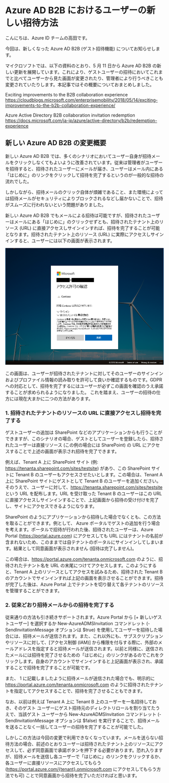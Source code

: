 # Azure AD B2B におけるユーザーの新しい招待方法

こんにちは、Azure ID チームの高田です。

今回は、新しくなった Azure AD B2B (ゲスト招待機能) についてお知らせします。
 
マイクロソフトでは、以下の資料のとおり、5 月 11 日から Azure AD B2B の新しい更新を展開しています。これにより、ゲストユーザーの招待においてこれまでと比べてユーザーから見た画面が変更されたり、管理者により行うべきことも変更されていたりします。本記事ではその概要についておまとめしました。

Exciting improvements to the B2B collaboration experience  
https://cloudblogs.microsoft.com/enterprisemobility/2018/05/14/exciting-improvements-to-the-b2b-collaboration-experience/

Azure Active Directory B2B collaboration invitation redemption  
https://docs.microsoft.com/ja-jp/azure/active-directory/b2b/redemption-experience
 
## 新しい Azure AD B2B の変更概要

新しい Azure AD B2B では、多くのシナリオにおいてユーザー自身が招待メールをクリックしなくてもよいように改善されています。従来は管理者がユーザーを招待すると、招待されたユーザーにメールが届き、ユーザーはメール内にある「はじめに」のリンクをクリックして招待を完了するというのが一般的な招待の流れでした。

しかしながら、招待メールのクリック自体が煩雑であること、また環境によっては招待メールがセキュリティによりブロックされるなどし届かないことで、招待がスムーズに行われないという問題がありました。

新しい Azure AD B2B でもメールによる招待は可能ですが、招待されたユーザーはメールにある「はじめに」のクリックせずとも、招待されたテナント上のリソース (URL) に直接アクセスしサインインすれば、招待を完了することが可能となります。招待されたテナント上のリソース (URL) に実際にアクセスしサインインすると、ユーザーには以下の画面が表示されます。
 
![b2b-consent](images/b2b-consent.png)
 
この画面は、ユーザーが招待されたテナントに対してそのユーザーのサインインおよびプロファイル情報の読み取りを許可して良いか確認するものです。GDPR への対応として、招待を完了するにはユーザーが必ずこの画面を確認のうえ承諾することが求められるようになりました。
これを踏まえ、ユーザーの招待の仕方には現在大まかに二つの方法があります。
 
### 1. 招待されたテナントのリソースの URL に直接アクセスし招待を完了する

ゲストユーザーの追加は SharePoint などのアプリケーションからも行うことができますが、このシナリオの場合、ゲストとしてユーザーを登録したら、招待されたユーザーは直接リソース (この例の場合には SharePoint) の URL にアクセスすることで上述の画面が表示され招待を完了できます。

例えば、Tenant A 上に SharePoint サイト (例: https://tenanta.sharepoint.com/sites/testsite) があり、この SharePoint サイトに Tenant B のユーザーもアクセスさせたいとします。この場合は、Tenant A 上に SharePoint サイトにゲストとして Tenant B のユーザーを追加ください。そのうえで、ユーザーに対して、https://tenanta.sharepoint.com/sites/testsite という URL を配布します。URL を受け取った Tenant B のユーザーはこの URL に直接アクセスしサインインすることで、上記画面から招待の受け付けを完了し、サイトにアクセスできるようになります。

SharePoint のようにアプリケーションから招待した場合でなくとも、この方法を取ることができます。例として、 Azure ポータルでゲストの追加を行う場合を考えます。ポータルで招待が行われた後、招待されたユーザーは、Azure Portal (https://portal.azure.com) にアクセスしても URL にはテナントの名前が含まれないため、このままでは自テナントのポータルにサインインしてしまいます。結果として同意画面が表示されません (招待は完了しません)。

この場合は、https://portal.azure.com/tenanta.onmicrosoft.com のように、招待されたテナント名を URL の末尾につけてアクセスします。このようにすると、Tenant A 上のリソースとしてアクセスを試みるため、招待された Tenant B のアカウントでサインインすれば上記の画面を表示させることができます。招待が完了した後は、Azure Portal 上でテナントを切り替えて各テナントのリソースを管理することができます。
 
### 2. 従来どおり招待メールからの招待を完了する

従来通りの方法も引き続きサポートされます。Azure Portal から [+ 新しいゲストユーザー] を選択するか New-AzureADMSInvitation コマンドレット (-SendInvitationMessage オプションは $true) を使用してユーザーを招待した場合には、招待メールが送信されます。また、これ以外にも、サブスクリプションやリソースに対して、[アクセス制御 (IAM)] から権限を付与する際に、外部のメールアドレスを指定すると招待メールが送信されます。以前と同様に、送信されたメールには招待を完了させるための「はじめに」のリンクがあるのでこれをクリックします。自身のアカウントでサインインすると上記画面が表示され、承諾することで招待を完了することが可能です。

また、 1 に記載しましたように招待メールが送信された場合でも、明示的に https://portal.azure.com/tenanta.onmicrosoft.com のように招待されたテナントを指定してアクセスすることで、招待を完了させることもできます。
 
なお、以前は例えば Tenant A 上に Tenant B 上のユーザーを一名招待しておき、そのゲスト ユーザーにゲスト招待元のディレクトリロールを割り当てたうえで、当該ゲスト ユーザーから New-AzureADMSInvitation コマンドレット (-SendInvitationMessage オプションは $false) を実行することで、招待メールを送ることなく一括してユーザーの招待を完了することが可能でした。

しかしこの方法は今回の変更で利用できなくなっています。メールを送らない招待方法の場合、前述のとおりユーザーは招待されたテナント上のリソースにアクセスして、必ず同意画面で承諾ボタンを押下する必要があります。恐れ入りますが、招待メールを送信し各ユーザーで「はじめに」のリンクをクリックするか、各ユーザーに直接リソースにアクセスしてもらう (https://portal.azure.com/{tenant}.onmicrosoft.com にアクセスしてもらう方法でも可) ことで同意画面から招待を完了いただければと思います。